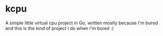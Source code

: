 # kcpu
A simple little virtual cpu project in Go, written mostly because I'm bored and this is the kind of project I do when I'm bored :)
